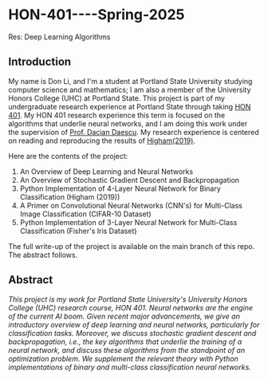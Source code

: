 # HON-401----Spring-2025
Res: Deep Learning Algorithms

## Introduction

My name is Don Li, and I'm a student at Portland State University studying computer science and mathematics; I am also a member of the University Honors College (UHC) at Portland State. This project is part of my undergraduate research experience at Portland State through taking [HON 401](https://www.pdx.edu/honors/hon-401-research). My HON 401 research experience this term is focused on the algorithms that underlie neural networks, and I am doing this work under the supervision of [Prof. Dacian Daescu](https://web.pdx.edu/~daescu/). My research experience is centered on reading and reproducing the results of [Higham(2019)](https://arxiv.org/abs/1801.05894). 

Here are the contents of the project:

1. An Overview of Deep Learning and Neural Networks
2. An Overview of Stochastic Gradient Descent and Backpropagation
3. Python Implementation of 4-Layer Neural Network for Binary Classification (Higham (2019))
4. A Primer on Convolutional Neural Networks (CNN's) for Multi-Class Image Classification (CIFAR-10 Dataset)
5. Python Implementation of 3-Layer Neural Network for Multi-Class Classification (Fisher's Iris Dataset)

The full write-up of the project is available on the main branch of this repo. The abstract follows.

## Abstract

*This project is my work for Portland State University's University Honors College (UHC) research course, HON 401. Neural networks are the engine of the current AI boom. Given recent major advancements, we give an introductory overview of deep learning and neural networks, particularly for classification tasks. Moreover, we discuss stochastic gradient descent and backpropagation, i.e., the key algorithms that underlie the training of a neural network, and discuss these algorithms from the standpoint of an optimization problem. We supplement the relevant theory with Python implementations of binary and multi-class classification neural networks.*








